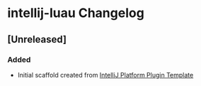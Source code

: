 <!-- Keep a Changelog guide -> https://keepachangelog.com -->

# intellij-luau Changelog

## [Unreleased]
### Added
- Initial scaffold created from [IntelliJ Platform Plugin Template](https://github.com/JetBrains/intellij-platform-plugin-template)

